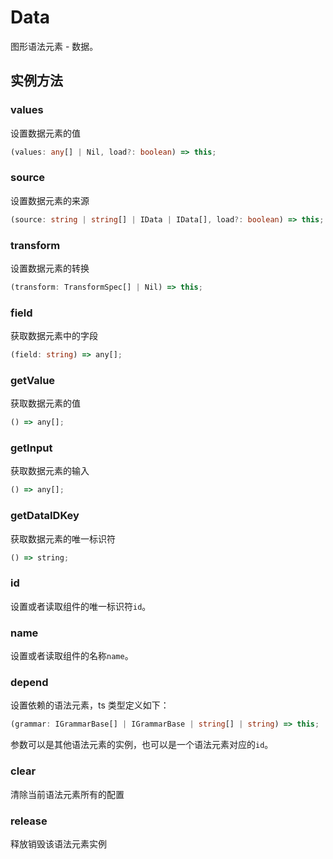 # Data

图形语法元素 - 数据。

## 实例方法

### values

设置数据元素的值

```ts
(values: any[] | Nil, load?: boolean) => this;
```

### source

设置数据元素的来源

```ts
(source: string | string[] | IData | IData[], load?: boolean) => this;
```

### transform

设置数据元素的转换

```ts
(transform: TransformSpec[] | Nil) => this;
```

### field

获取数据元素中的字段

```ts
(field: string) => any[];
```

### getValue

获取数据元素的值

```ts
() => any[];
```

### getInput

获取数据元素的输入

```ts
() => any[];
```

### getDataIDKey

获取数据元素的唯一标识符

```ts
() => string;
```

### id

设置或者读取组件的唯一标识符`id`。

### name

设置或者读取组件的名称`name`。

### depend

设置依赖的语法元素，ts 类型定义如下：

```ts
(grammar: IGrammarBase[] | IGrammarBase | string[] | string) => this;
```

参数可以是其他语法元素的实例，也可以是一个语法元素对应的`id`。

### clear

清除当前语法元素所有的配置

### release

释放销毁该语法元素实例

